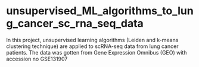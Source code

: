 # unsupervised_ML_algorithms_to_lung_cancer_sc_rna_seq_data
In this project, unsupervised learning algorithms (Leiden and k-means clustering technique) are applied to scRNA-seq data from lung cancer patients. The data was gotten from Gene Expression Omnibus (GEO) with accession no GSE131907
